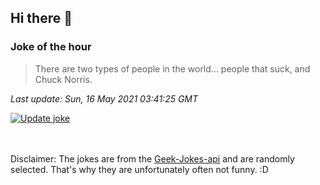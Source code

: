 ## Hi there 👋

### Joke of the hour
<!-- joke -->
>There are two types of people in the world... people that suck, and Chuck Norris.
<!-- /joke -->

*Last update: Sun, 16 May 2021 03:41:25 GMT*

[![Update joke](https://github.com/nclskfm/nclskfm/actions/workflows/joke.yml/badge.svg)](https://github.com/nclskfm/nclskfm/actions/workflows/joke.yml)

<br><br>
Disclaimer: The jokes are from the [Geek-Jokes-api](https://github.com/sameerkumar18/geek-joke-api) and are randomly selected. That's why they are unfortunately often not funny. :D
